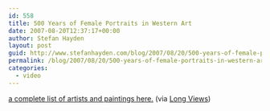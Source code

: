 ```yaml
---
id: 558
title: 500 Years of Female Portraits in Western Art
date: 2007-08-20T12:37:17+00:00
author: Stefan Hayden
layout: post
guid: http://www.stefanhayden.com/blog/2007/08/20/500-years-of-female-portraits-in-western-art/
permalink: /blog/2007/08/20/500-years-of-female-portraits-in-western-art/
categories:
  - video
---
```

<a href="http://www.maysstuff.com/womenid.htm">a complete list of artists and paintings here.</a> (via <a href="http://blog.longnow.org/">Long Views</a>)
<object width="425" height="350"><param name="movie" value="http://www.youtube.com/v/nUDIoN-_Hxs"></param><param name="wmode" value="transparent"></param><embed src="http://www.youtube.com/v/nUDIoN-_Hxs" type="application/x-shockwave-flash" wmode="transparent" width="425" height="350"></embed></object>
